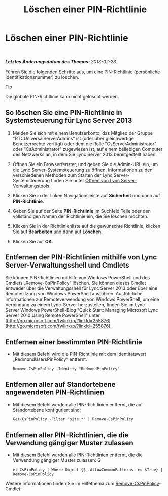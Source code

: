 ﻿---
title: Löschen einer PIN-Richtlinie
TOCTitle: Löschen einer PIN-Richtlinie
ms:assetid: 7c378927-2e41-418e-9721-327021bd2e45
ms:mtpsurl: https://technet.microsoft.com/de-de/library/Gg521020(v=OCS.15)
ms:contentKeyID: 49294519
ms.date: 05/19/2016
mtps_version: v=OCS.15
ms.translationtype: HT
---

# Löschen einer PIN-Richtlinie

 

_**Letztes Änderungsdatum des Themas:** 2013-02-23_

Führen Sie die folgenden Schritte aus, um eine PIN-Richtlinie (persönliche Identifikationsnummer) zu löschen.


> [!TIP]
> Die globale PIN-Richtlinie kann nicht gelöscht werden.



## So löschen Sie eine PIN-Richtlinie in Systemsteuerung für Lync Server 2013

1.  Melden Sie sich mit einem Benutzerkonto, das Mitglied der Gruppe "RTCUniversalServerAdmins" ist (oder über gleichwertige Benutzerrechte verfügt) oder dem die Rolle "CsServerAdministrator" oder "CsAdministrator" zugewiesen ist, auf einem beliebigen Computer des Netzwerks an, in dem Sie Lync Server 2013 bereitgestellt haben.

2.  Öffnen Sie ein Browserfenster, und geben Sie die Admin-URL ein, um die Lync Server-Systemsteuerung zu öffnen. Informationen zu den verschiedenen Methoden zum Starten der Lync Server-Systemsteuerung finden Sie unter [Öffnen von Lync Server-Verwaltungstools](lync-server-2013-open-lync-server-administrative-tools.md).

3.  Klicken Sie in der linken Navigationsleiste auf **Sicherheit** und dann auf **PIN-Richtlinie**.

4.  Geben Sie auf der Seite **PIN-Richtlinie** im Suchfeld Teile oder den vollständigen Namen der Richtlinie ein, die Sie löschen möchten.

5.  Klicken Sie in der Richtlinienliste auf die gewünschte Richtlinie, klicken Sie auf **Bearbeiten** und dann auf **Löschen**.

6.  Klicken Sie auf **OK**.

## Entfernen der PIN-Richtlinien mithilfe von Lync Server-Verwaltungsshell und Cmdlets

Sie können PIN-Richtlinien mithilfe von Windows PowerShell und des Cmdlets „Remove-CsPinPolicy“ löschen. Sie können dieses Cmdlet entweder über die Verwaltungsshell für Lync Server 2013 oder über eine Remotesitzung von Windows PowerShell ausführen. Ausführliche Informationen zur Remoteverwendung von Windows PowerShell, um eine Verbindung zu einem Lync-Server herzustellen, finden Sie im Lync Server Windows PowerShell-Blog "Quick Start: Managing Microsoft Lync Server 2010 Using Remote PowerShell" unter [http://go.microsoft.com/fwlink/p/?linkId=255876](http://go.microsoft.com/fwlink/p/?linkid=255876).

## Entfernen einer bestimmten PIN-Richtlinie

  - Mit diesem Befehl wird die PIN-Richtlinie mit dem Identitätswert „RedmondUsersPinPolicy“ entfernt.
    
        Remove-CsPinPolicy -Identity "RedmondPinPolicy"

## Entfernen aller auf Standortebene angewendeten PIN-Richtlinien

  - Mit diesem Befehl werden alle PIN-Richtlinien entfernt, die auf Standortebene konfiguriert sind:
    
        Get-CsPinPolicy -Filter "site:*" | Remove-CsPinPolicy

## Entfernen aller PIN-Richtlinien, die die Verwendung gängiger Muster zulassen

  - Mit diesem Befehl werden alle PIN-Richtlinien entfernt, die die Verwendung gängiger Muster zulassen: G
    
        et-CsPinPolicy | Where-Object {$_.AllowCommonPatterns -eq $True} | Remove-CsPinPolicy

Weitere Informationen finden Sie im Hilfethema zum [Remove-CsPinPolicy](https://docs.microsoft.com/en-us/powershell/module/skype/Remove-CsPinPolicy)-Cmdlet.

